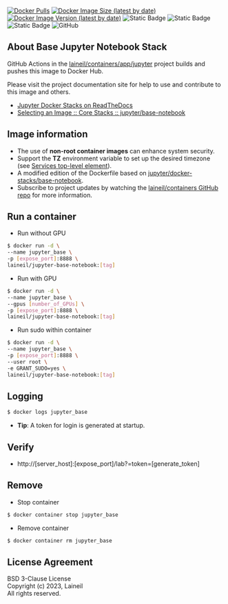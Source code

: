 [![Docker Pulls](https://img.shields.io/docker/pulls/laineil/jupyter-base-notebook)](https://hub.docker.com/r/laineil/jupyter-base-notebook) [![Docker Image Size (latest by date)](https://img.shields.io/docker/image-size/laineil/jupyter-base-notebook?sort=date)](https://hub.docker.com/r/laineil/jupyter-base-notebook/tags) [![Docker Image Version (latest by date)](https://img.shields.io/docker/v/laineil/jupyter-base-notebook?sort=date)](https://hub.docker.com/r/laineil/jupyter-base-notebook/tags) ![Static Badge](https://img.shields.io/badge/python-3.10%20%7C%203.11-blue) ![Static Badge](https://img.shields.io/badge/cuda-11.8%20%7C%2012.2-blue) ![Static Badge](https://img.shields.io/badge/arch-x86__64%20%7C%20arm64%20%7C%20ppc64le-blue) ![GitHub](https://img.shields.io/github/license/laineil/containers)

## About Base Jupyter Notebook Stack

GitHub Actions in the [laineil/containers/app/jupyter](https://github.com/laineil/containers/tree/main/app/jupyter) project builds and pushes this image to Docker Hub.

Please visit the project documentation site for help to use and contribute to this image and others.

- [Jupyter Docker Stacks on ReadTheDocs](https://jupyter-docker-stacks.readthedocs.io/en/latest/index.html)
- [Selecting an Image :: Core Stacks :: jupyter/base-notebook](https://jupyter-docker-stacks.readthedocs.io/en/latest/using/selecting.html#jupyter-base-notebook)

## Image information

- The use of **non-root container images** can enhance system security.
- Support the **TZ** environment variable to set up the desired timezone (see [Services top-level element](https://docs.docker.com/compose/compose-file/05-services/)).
- A modified edition of the Dockerfile based on [jupyter/docker-stacks/base-notebook](https://github.com/jupyter/docker-stacks/blob/main/images/base-notebook/Dockerfile).
- Subscribe to project updates by watching the [laineil/containers GitHub repo](https://github.com/laineil/containers) for more information.

## Run a container

- Run without GPU

```bash
$ docker run -d \
--name jupyter_base \
-p [expose_port]:8888 \
laineil/jupyter-base-notebook:[tag]
```

- Run with GPU

```bash
$ docker run -d \
--name jupyter_base \
--gpus [number_of_GPUs] \
-p [expose_port]:8888 \
laineil/jupyter-base-notebook:[tag]
```

- Run sudo within container

```bash
$ docker run -d \
--name jupyter_base \
-p [expose_port]:8888 \
--user root \
-e GRANT_SUDO=yes \
laineil/jupyter-base-notebook:[tag]
```

## Logging

```bash
$ docker logs jupyter_base
```

- **Tip**: A token for login is generated at startup.

## Verify

- http://[server_host]:[expose_port]/lab?=token=[generate_token]

## Remove

- Stop container

```bash
$ docker container stop jupyter_base
```

- Remove container

```bash
$ docker container rm jupyter_base
```

## License Agreement

BSD 3-Clause License  
Copyright (c) 2023, Laineil  
All rights reserved.
